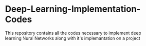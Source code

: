 # Deep-Learning-Implementation-Codes

This repository contains all the codes necessary to implement deep learning Nural Networks along with it's implemantation on a project
